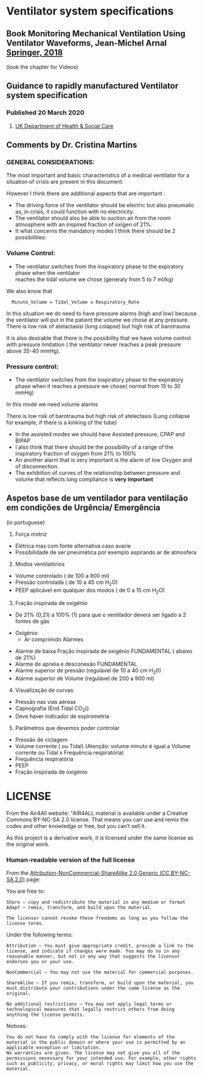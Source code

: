 # Ventilator system specifications

## Book Monitoring Mechanical Ventilation Using Ventilator Waveforms, Jean-Michel Arnal [Springer, 2018](https://link.springer.com/book/10.1007/978-3-319-58655-7)
(look the chapter for Videos)

## Guidance to rapidly manufactured Ventilator system specification
### Published 20 March 2020 

1. [UK Department of Health & Social Care](https://www.gov.uk/government/publications/coronavirus-covid-19-ventilator-supply-specification/rapidly-manufactured-ventilator-system-specification)

## Comments by Dr. Cristina Martins

### GENERAL CONSIDERATIONS:

The most important and basic characteristics of a medical ventilator for a situation of crisis are present in this document.

However I think there are additional aspects that are important :

  * The driving force of the ventilator should be electric but also pneumatic as, in crisis, it could function with no electricity.
  * The ventilator should also be able to suction air from the room atmosphere with an inspired fraction of oxigen of 21%.
  * It what concerns the mandatory modes I think there should be 2 possibilities:

###    Volume Control:
  * The ventilator switches from the inspiratory phase to the expiratory phase when the ventilator  
    reaches the tidal volume we chose (generaly from 5 to 7 ml/kg)

   We also know that

`  Minute_Volume = Tidal_Volume x Respiratory_Rate`

  In this situation we do need  to have pressure alarms (high and low) because the ventilator 
  will put in the patient the volume we chose at any pressure.
  There is low risk of atelactasisi (lung colapse) but high risk of barotrauma

   It is also desirable that there is the possibility that we have volume control with pressure limitation ( the ventilator never reaches a peak pressure above 35-40 mmHg).

### Pressure control:
  * The ventilator switches from the inspiratory phase to the expiratory phase when it reaches a pressure we chose( normal from 15 to 30 mmHg)

  In this mode we need volume alarms

  There is low risk of barotrauma but high risk of atelectasis 
  (Lung collapse for example, if there is a kinking of the tube)

  * In the assisted modes we should have Assisted pressure, CPAP and BIPAP
  * I also think that there should be the possibility of a range of the  
  inspiratory fraction of oxygen from 21% to 100%
  * An another alarm that is very important is the alarm of low Oxygen and of disconnection.
  * The exhibition of curves of the relationship between pressure and volume that reflects lung
  compliance is **very important**

## Aspetos base de um ventilador para ventilação em condições de **Urgência/ Emergência**
(in portuguese)
1.  Força motriz
  * Elétrica mas com fonte alternativa caso avarie
  * Possibilidade de ser pneumática por exemplo aspirando ar de atmosfera
2. Modos ventilatórios
  *  Volume controlado ( de 100 a 900 ml)
  *  Pressão controlada ( de 10 a 45 cm H<sub>2</sub>O)
  *  PEEP aplicável em qualquer dos modos ( de 0 a 15 cm H<sub>2</sub>O)
3. Fração inspirada de oxigénio
  *  De 21% (0,21) a 100% (1) para que o ventilador deverá ser ligado a 2 fontes de gás  
  + Oxigénio
    + Ar comprimido
Alarmes
  *  Alarme de baixa Fração inspirada de oxigénio FUNDAMENTAL ( abaixo de 21%)
  *  Alarme de apneia e desconexão FUNDAMENTAL
  *  Alarme superior de pressão (regulável de 10 a 40 cm H<sub>2</sub>0)
  *  Alarme superior de Volume (regulável de 200 a 900 ml)
4. Visualização de curvas
  *  Pressão nas vias aéreas
  *  Capnografia (End Tidal CO<sub>2</sub>))
  *  Deve haver indicador de espirometria
5. Parâmetros que devemos poder controlar
  *  Pressão de ciclagem
  *  Volume corrente ( ou Tidal) (Atenção: volume minuto é igual a Volume corrente ou
Tidal x Frequência respiratória)
  *  Frequência respiratória
  *  PEEP
  * Fração inspirada de oxigénio

LICENSE
=======================

From the Air4All website: "AIR4ALL material is available under a Creative Commons BY-NC-SA 2.0 license.
That means you can use and remix the codes and other knowledge or free, but you can’t sell it.

As this project is a derivative work, it is licensed under the same license as the original work.

### Human-readable version of the full license

From the [Attribution-NonCommercial-ShareAlike 2.0 Generic (CC BY-NC-SA 2.0)](https://creativecommons.org/licenses/by-nc-sa/2.0/) page:

You are free to:

    Share — copy and redistribute the material in any medium or format
    Adapt — remix, transform, and build upon the material

    The licensor cannot revoke these freedoms as long as you follow the license terms.

Under the following terms:

    Attribution — You must give appropriate credit, provide a link to the license, and indicate if changes were made. You may do so in any reasonable manner, but not in any way that suggests the licensor endorses you or your use.

    NonCommercial — You may not use the material for commercial purposes.

    ShareAlike — If you remix, transform, or build upon the material, you must distribute your contributions under the same license as the original.

    No additional restrictions — You may not apply legal terms or technological measures that legally restrict others from doing anything the license permits.

Notices:

    You do not have to comply with the license for elements of the material in the public domain or where your use is permitted by an applicable exception or limitation.
    No warranties are given. The license may not give you all of the permissions necessary for your intended use. For example, other rights such as publicity, privacy, or moral rights may limit how you use the material.


